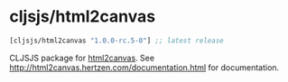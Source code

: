 # cljsjs/html2canvas

[](dependency)
```clojure
[cljsjs/html2canvas "1.0.0-rc.5-0"] ;; latest release
```
[](/dependency)

CLJSJS package for [html2canvas](http://html2canvas.hertzen.com/). See http://html2canvas.hertzen.com/documentation.html for documentation.
